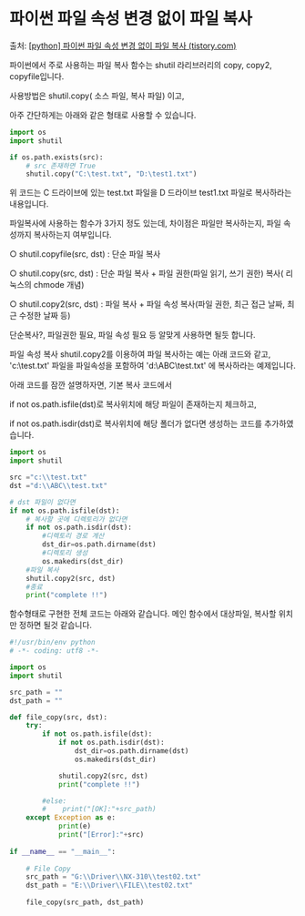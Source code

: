 # 파이썬 파일 속성 변경 없이 파일 복사

출처: [[python\] 파이썬 파일 속성 변경 없이 파일 복사 (tistory.com)](https://intotw.tistory.com/255?category=782689)



파이썬에서 주로 사용하는 파일 복사 함수는 shutil 라리브러리의 copy, copy2, copyfile입니다.

 

사용방법은 shutil.copy( 소스 파일, 복사 파일) 이고,

 

아주 간단하게는 아래와 같은 형태로 사용할 수 있습니다.

```python
import os 
import shutil 

if os.path.exists(src): 
    # src 존재하면 True
    shutil.copy("C:\test.txt", "D:\test1.txt")
```

위 코드는 C 드라이브에 있는 test.txt 파일을 D 드라이브 test1.txt 파일로 복사하라는 내용입니다.

 

파일복사에 사용하는 함수가 3가지 정도 있는데, 차이점은 파일만 복사하는지, 파일 속성까지 복사하는지 여부입니다.

○ shutil.copyfile(src, dst) : 단순 파일 복사

○ shutil.copy(src, dst) : 단순 파일 복사 + 파일 권한(파일 읽기, 쓰기 권한) 복사( 리눅스의 chmode 개념)

○ shutil.copy2(src, dst) : 파일 복사 + 파일 속성 복사(파일 권한, 최근 접근 날짜, 최근 수정한 날짜 등)

단순복사?, 파일권한 필요, 파일 속성 필요 등 알맞게 사용하면 될듯 합니다.

 

파일 속성 복사 shutil.copy2를 이용하여 파일 복사하는 예는 아래 코드와 같고, 'c:\test.txt' 파일을 파일속성을 포함하여 'd:\ABC\test.txt' 에 복사하라는 예제입니다.

아래 코드를 잠깐 설명하자면, 기본 복사 코드에서

if not os.path.isfile(dst)로 복사위치에 해당 파일이 존재하는지 체크하고,

if not os.path.isdir(dst)로 복사위치에 해당 폴더가 없다면 생성하는 코드를 추가하였습니다.

```python
import os
import shutil    

src ="c:\\test.txt"
dst ="d:\\ABC\\test.txt"

# dst 파일이 없다면    
if not os.path.isfile(dst):
    # 복사할 곳에 디렉토리가 없다면
    if not os.path.isdir(dst):
        #디렉토리 경로 계산            
        dst_dir=os.path.dirname(dst)
        #디렉토리 생성
        os.makedirs(dst_dir)
    #파일 복사
    shutil.copy2(src, dst)
    #종료
    print("complete !!")
```

 

함수형태로 구현한 전체 코드는 아래와 같습니다. 메인 함수에서 대상파일, 복사할 위치만 정하면 될것 같습니다.

```python
#!/usr/bin/env python
# -*- coding: utf8 -*-

import os
import shutil

src_path = ""
dst_path = ""

def file_copy(src, dst):
    try:
        if not os.path.isfile(dst):
            if not os.path.isdir(dst):
                dst_dir=os.path.dirname(dst)
                os.makedirs(dst_dir)

            shutil.copy2(src, dst)
            print("complete !!")

        #else:
        #    print("[OK]:"+src_path)
    except Exception as e:
            print(e)
            print("[Error]:"+src)
        
if __name__ == "__main__":    
    
    # File Copy
    src_path = "G:\\Driver\\NX-310\\test02.txt" 
    dst_path = "E:\\Driver\\FILE\\test02.txt" 
    
    file_copy(src_path, dst_path)
```